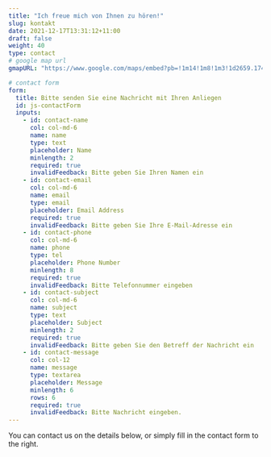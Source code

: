 ```yaml
---
title: "Ich freue mich von Ihnen zu hören!"
slug: kontakt
date: 2021-12-17T13:31:12+11:00
draft: false
weight: 40
type: contact
# google map url
gmapURL: "https://www.google.com/maps/embed?pb=!1m14!1m8!1m3!1d2659.1747180709394!2d16.4011965!3d48.2032505!3m2!1i1024!2i768!4f13.1!3m3!1m2!1s0x476d076a62abfdc9%3A0x8a0a299a1eb28db4!2sB%C3%B6cklinstra%C3%9Fe%20100%2C%201020%20Wien!5e0!3m2!1sde!2sat!4v1666083892017!5m2!1sde!2sat"

# contact form
form:
  title: Bitte senden Sie eine Nachricht mit Ihren Anliegen
  id: js-contactForm
  inputs:
    - id: contact-name
      col: col-md-6
      name: name
      type: text
      placeholder: Name
      minlength: 2
      required: true
      invalidFeedback: Bitte geben Sie Ihren Namen ein
    - id: contact-email
      col: col-md-6
      name: email
      type: email
      placeholder: Email Address
      required: true
      invalidFeedback: Bitte geben Sie Ihre E-Mail-Adresse ein
    - id: contact-phone
      col: col-md-6
      name: phone
      type: tel
      placeholder: Phone Number
      minlength: 8
      required: true
      invalidFeedback: Bitte Telefonnummer eingeben
    - id: contact-subject
      col: col-md-6
      name: subject
      type: text
      placeholder: Subject
      minlength: 2
      required: true
      invalidFeedback: Bitte geben Sie den Betreff der Nachricht ein
    - id: contact-message
      col: col-12
      name: message
      type: textarea
      placeholder: Message
      minlength: 6
      rows: 6
      required: true
      invalidFeedback: Bitte Nachricht eingeben.
---
```


You can contact us on the details below, or simply fill in the contact form to the right.
